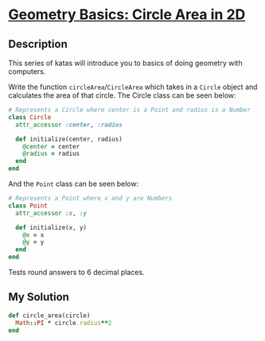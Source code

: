 # [Geometry Basics: Circle Area in 2D](https://www.codewars.com/kata/58e3f824a33b52c1dc0001c0)

## Description
This series of katas will introduce you to basics of doing geometry with computers.

Write the function `circleArea`/`CircleArea` which takes in a `Circle` object and calculates the area of that circle.
The Circle class can be seen below:

```ruby
# Represents a Circle where center is a Point and radius is a Number
class Circle
  attr_accessor :center, :radius

  def initialize(center, radius)
    @center = center
    @radius = radius
  end
end
```

And the `Point` class can be seen below:
```ruby
# Represents a Point where x and y are Numbers
class Point
  attr_accessor :x, :y

  def initialize(x, y)
    @x = x
    @y = y
  end
end
```

Tests round answers to 6 decimal places.

## My Solution
```ruby
def circle_area(circle)
  Math::PI * circle.radius**2
end
```

